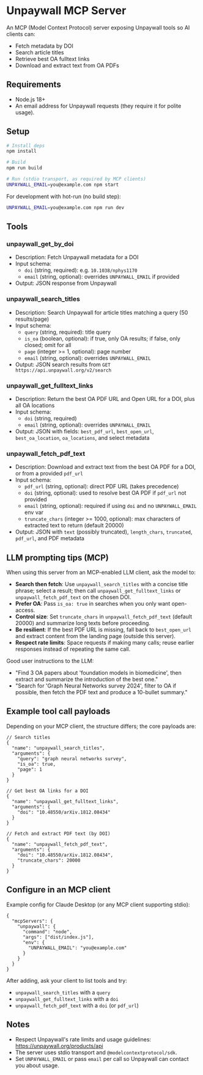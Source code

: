 # Unpaywall MCP Server

An MCP (Model Context Protocol) server exposing Unpaywall tools so AI clients can:

- Fetch metadata by DOI
- Search article titles
- Retrieve best OA fulltext links
- Download and extract text from OA PDFs

## Requirements

- Node.js 18+
- An email address for Unpaywall requests (they require it for polite usage).

## Setup

```bash
# Install deps
npm install

# Build
npm run build

# Run (stdio transport, as required by MCP clients)
UNPAYWALL_EMAIL=you@example.com npm start
```

For development with hot-run (no build step):

```bash
UNPAYWALL_EMAIL=you@example.com npm run dev
```

## Tools

### unpaywall_get_by_doi

- Description: Fetch Unpaywall metadata for a DOI
- Input schema:
  - `doi` (string, required): e.g. `10.1038/nphys1170`
  - `email` (string, optional): overrides `UNPAYWALL_EMAIL` if provided
- Output: JSON response from Unpaywall

### unpaywall_search_titles

- Description: Search Unpaywall for article titles matching a query (50 results/page)
- Input schema:
  - `query` (string, required): title query
  - `is_oa` (boolean, optional): if true, only OA results; if false, only closed; omit for all
  - `page` (integer >= 1, optional): page number
  - `email` (string, optional): overrides `UNPAYWALL_EMAIL`
- Output: JSON search results from `GET https://api.unpaywall.org/v2/search`

### unpaywall_get_fulltext_links

- Description: Return the best OA PDF URL and Open URL for a DOI, plus all OA locations
- Input schema:
  - `doi` (string, required)
  - `email` (string, optional): overrides `UNPAYWALL_EMAIL`
- Output: JSON with fields: `best_pdf_url`, `best_open_url`, `best_oa_location`, `oa_locations`, and select metadata

### unpaywall_fetch_pdf_text

- Description: Download and extract text from the best OA PDF for a DOI, or from a provided `pdf_url`
- Input schema:
  - `pdf_url` (string, optional): direct PDF URL (takes precedence)
  - `doi` (string, optional): used to resolve best OA PDF if `pdf_url` not provided
  - `email` (string, optional): required if using `doi` and no `UNPAYWALL_EMAIL` env var
  - `truncate_chars` (integer >= 1000, optional): max characters of extracted text to return (default 20000)
- Output: JSON with `text` (possibly truncated), `length_chars`, `truncated`, `pdf_url`, and PDF metadata

## LLM prompting tips (MCP)

When using this server from an MCP-enabled LLM client, ask the model to:

- __Search then fetch__: Use `unpaywall_search_titles` with a concise title phrase; select a result; then call `unpaywall_get_fulltext_links` or `unpaywall_fetch_pdf_text` on the chosen DOI.
- __Prefer OA__: Pass `is_oa: true` in searches when you only want open-access.
- __Control size__: Set `truncate_chars` in `unpaywall_fetch_pdf_text` (default 20000) and summarize long texts before proceeding.
- __Be resilient__: If the best PDF URL is missing, fall back to `best_open_url` and extract content from the landing page (outside this server).
- __Respect rate limits__: Space requests if making many calls; reuse earlier responses instead of repeating the same call.

Good user instructions to the LLM:

- "Find 3 OA papers about 'foundation models in biomedicine', then extract and summarize the introduction of the best one."
- "Search for 'Graph Neural Networks survey 2024', filter to OA if possible, then fetch the PDF text and produce a 10-bullet summary."

## Example tool call payloads

Depending on your MCP client, the structure differs; the core payloads are:

```jsonc
// Search titles
{
  "name": "unpaywall_search_titles",
  "arguments": {
    "query": "graph neural networks survey",
    "is_oa": true,
    "page": 1
  }
}
```

```jsonc
// Get best OA links for a DOI
{
  "name": "unpaywall_get_fulltext_links",
  "arguments": {
    "doi": "10.48550/arXiv.1812.08434"
  }
}
```

```jsonc
// Fetch and extract PDF text (by DOI)
{
  "name": "unpaywall_fetch_pdf_text",
  "arguments": {
    "doi": "10.48550/arXiv.1812.08434",
    "truncate_chars": 20000
  }
}
```

## Configure in an MCP client

Example config for Claude Desktop (or any MCP client supporting stdio):

```jsonc
{
  "mcpServers": {
    "unpaywall": {
      "command": "node",
      "args": ["dist/index.js"],
      "env": {
        "UNPAYWALL_EMAIL": "you@example.com"
      }
    }
  }
}
```

After adding, ask your client to list tools and try:

- `unpaywall_search_titles` with a `query`
- `unpaywall_get_fulltext_links` with a `doi`
- `unpaywall_fetch_pdf_text` with a `doi` (or `pdf_url`)

## Notes

- Respect Unpaywall's rate limits and usage guidelines: https://unpaywall.org/products/api
- The server uses stdio transport and `@modelcontextprotocol/sdk`.
- Set `UNPAYWALL_EMAIL` or pass `email` per call so Unpaywall can contact you about usage.
